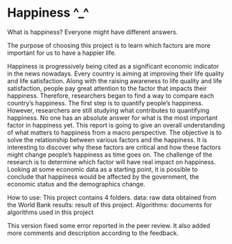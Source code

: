# Happiness ^_^

What is happiness? Everyone might have different answers. 

The purpose of choosing this project is to learn which factors are more important for us to have a happier life. 

Happiness is progressively being cited as a significant economic indicator in the news nowadays. Every country is aiming at improving their life quality and life satisfaction. Along with the raising awareness to life quality and life satisfaction, people pay great attention to the factor that impacts their happiness. Therefore, researchers began to find a way to compare each country’s happiness. The first step is to quantify people’s happiness. However, researchers are still studying what contributes to quantifying happiness. No one has an absolute answer for what is the most important factor in happiness yet. This report is going to give an overall understanding of what matters to happiness from a macro perspective. The objective is to solve the relationship between various factors and the happiness. It is interesting to discover why these factors are critical and how these factors might change people’s happiness as time goes on. The challenge of the research is to determine which factor will have real impact on happiness. Looking at some economic data as a starting point, it is possible to conclude that happiness would be affected by the government, the economic status and the demographics change. 

How to use:
This project contains 4 folders.
data: raw data obtained from the World Bank
results: result of this project.
Algorithms: documents for algorithms used in this project

This version fixed some error reported in the peer review. It also added more comments and description according to the feedback.


